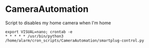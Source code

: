 # CameraAutomation
Script to disables my home camera when I'm home
```
export VISUAL=nano; crontab -e
* * * * * /usr/bin/python3 /home/alarm/cron_scripts/CameraAutomation/smartplug-control.py
```
